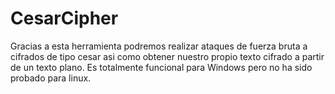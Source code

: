 # CesarCipher
Gracias a esta herramienta podremos realizar ataques de fuerza bruta a cifrados 
de tipo cesar asi como obtener nuestro propio texto cifrado a partir de un texto plano.
Es totalmente funcional para Windows pero no ha sido probado para linux.
